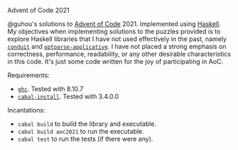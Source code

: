 Advent of Code 2021

@guhou's solutions to [Advent of Code](https://adventofcode.com/) 2021.
Implemented using [Haskell](https://www.haskell.org/). My objectives when
implementing solutions to the puzzles provided is to explore Haskell libraries
that I have not used effectively in the past, namely
[`conduit`](https://hackage.haskell.org/package/conduit) and
[`optparse-applicative`](https://hackage.haskell.org/package/optparse-applicative).
I have not placed a strong emphasis on correctness, performance, readability, or
any other desirable characteristics in this code. It's just some code written
for the joy of participating in AoC.

Requirements:

- [`ghc`](https://www.haskell.org/ghc/). Tested with 8.10.7
- [`cabal-install`](https://cabal.readthedocs.io/). Tested with 3.4.0.0

Incantations:

- `cabal build` to build the library and executable.
- `cabal build aoc2021` to run the executable.
- `cabal test` to run the tests (if there were any).
